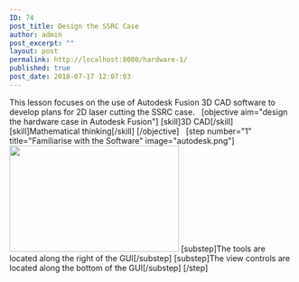 ```yaml
---
ID: 74
post_title: Design the SSRC Case
author: admin
post_excerpt: ""
layout: post
permalink: http://localhost:8000/hardware-1/
published: true
post_date: 2018-07-17 12:07:03
---
```

This lesson focuses on the use of Autodesk Fusion 3D CAD software to develop plans for 2D laser cutting the SSRC case.   [objective aim="design the hardware case in Autodesk Fusion"] [skill]3D CAD[/skill] [skill]Mathematical thinking[/skill] [/objective]   [step number="1" title="Familiarise with the Software" image="autodesk.png"] <img class="alignnone size-medium wp-image-94" src="http://localhost:8000/wp-content/uploads/2018/07/autodesk-300x188.png" alt="" width="300" height="188" /> [substep]The tools are located along the right of the GUI[/substep] [substep]The view controls are located along the bottom of the GUI[/substep] [/step]